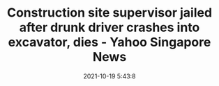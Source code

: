 ---
"title": "Construction site supervisor jailed after drunk driver crashes into excavator, dies - Yahoo Singapore News"
"date": "2021-10-19 5:43:8"
"feed_name": "GOOGLENEWSCONSTRUCTION"
"feed_website": "https://news.google.com/search?q=construction%2Bincident&hl=en-US&gl=US&ceid=US:en"
"feed_rss": "https://news.google.com/rss/search?q=construction%2Bincident&hl=en-US&gl=US&ceid=US:en"
"link": "https://sg.news.yahoo.com/construction-site-supervisor-jailed-drunk-driver-crashes-excavator-dies-054308189.html"
"source": "{'href': 'https://sg.news.yahoo.com', 'title': 'Yahoo Singapore News'}"
"file": "_posts/2021-1-1-59129fb8e2fbde730e680082bb8912d8c8d0d27d.md"
"accident": "1"
"drilling": "0"
"represented_by": "0"
"dead": "1"
"injured": "0"
"arrested": "0"
"place": "unknown place"
"where": "construction site"
"causes": "crash"
"place_uri": "unknown place"
---